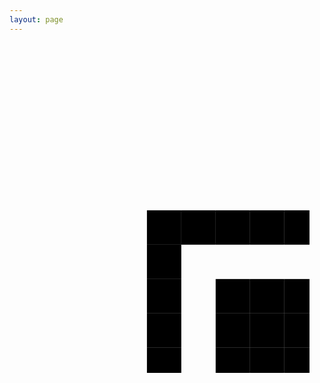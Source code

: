 ```yaml
---
layout: page
---
```



<svg style="margin: 3rem auto" width="50vw" height="50vw" viewBox="0 0 33 33" version="1.1" xmlns="http://www.w3.org/2000/svg"><rect x="4mm" y="4mm" width="1mm" height="1mm"/><rect x="5mm" y="4mm" width="1mm" height="1mm"/><rect x="6mm" y="4mm" width="1mm" height="1mm"/><rect x="7mm" y="4mm" width="1mm" height="1mm"/><rect x="8mm" y="4mm" width="1mm" height="1mm"/><rect x="9mm" y="4mm" width="1mm" height="1mm"/><rect x="10mm" y="4mm" width="1mm" height="1mm"/><rect x="12mm" y="4mm" width="1mm" height="1mm"/><rect x="15mm" y="4mm" width="1mm" height="1mm"/><rect x="16mm" y="4mm" width="1mm" height="1mm"/><rect x="17mm" y="4mm" width="1mm" height="1mm"/><rect x="18mm" y="4mm" width="1mm" height="1mm"/><rect x="22mm" y="4mm" width="1mm" height="1mm"/><rect x="23mm" y="4mm" width="1mm" height="1mm"/><rect x="24mm" y="4mm" width="1mm" height="1mm"/><rect x="25mm" y="4mm" width="1mm" height="1mm"/><rect x="26mm" y="4mm" width="1mm" height="1mm"/><rect x="27mm" y="4mm" width="1mm" height="1mm"/><rect x="28mm" y="4mm" width="1mm" height="1mm"/><rect x="4mm" y="5mm" width="1mm" height="1mm"/><rect x="10mm" y="5mm" width="1mm" height="1mm"/><rect x="13mm" y="5mm" width="1mm" height="1mm"/><rect x="14mm" y="5mm" width="1mm" height="1mm"/><rect x="18mm" y="5mm" width="1mm" height="1mm"/><rect x="20mm" y="5mm" width="1mm" height="1mm"/><rect x="22mm" y="5mm" width="1mm" height="1mm"/><rect x="28mm" y="5mm" width="1mm" height="1mm"/><rect x="4mm" y="6mm" width="1mm" height="1mm"/><rect x="6mm" y="6mm" width="1mm" height="1mm"/><rect x="7mm" y="6mm" width="1mm" height="1mm"/><rect x="8mm" y="6mm" width="1mm" height="1mm"/><rect x="10mm" y="6mm" width="1mm" height="1mm"/><rect x="14mm" y="6mm" width="1mm" height="1mm"/><rect x="16mm" y="6mm" width="1mm" height="1mm"/><rect x="17mm" y="6mm" width="1mm" height="1mm"/><rect x="18mm" y="6mm" width="1mm" height="1mm"/><rect x="19mm" y="6mm" width="1mm" height="1mm"/><rect x="20mm" y="6mm" width="1mm" height="1mm"/><rect x="22mm" y="6mm" width="1mm" height="1mm"/><rect x="24mm" y="6mm" width="1mm" height="1mm"/><rect x="25mm" y="6mm" width="1mm" height="1mm"/><rect x="26mm" y="6mm" width="1mm" height="1mm"/><rect x="28mm" y="6mm" width="1mm" height="1mm"/><rect x="4mm" y="7mm" width="1mm" height="1mm"/><rect x="6mm" y="7mm" width="1mm" height="1mm"/><rect x="7mm" y="7mm" width="1mm" height="1mm"/><rect x="8mm" y="7mm" width="1mm" height="1mm"/><rect x="10mm" y="7mm" width="1mm" height="1mm"/><rect x="16mm" y="7mm" width="1mm" height="1mm"/><rect x="17mm" y="7mm" width="1mm" height="1mm"/><rect x="20mm" y="7mm" width="1mm" height="1mm"/><rect x="22mm" y="7mm" width="1mm" height="1mm"/><rect x="24mm" y="7mm" width="1mm" height="1mm"/><rect x="25mm" y="7mm" width="1mm" height="1mm"/><rect x="26mm" y="7mm" width="1mm" height="1mm"/><rect x="28mm" y="7mm" width="1mm" height="1mm"/><rect x="4mm" y="8mm" width="1mm" height="1mm"/><rect x="6mm" y="8mm" width="1mm" height="1mm"/><rect x="7mm" y="8mm" width="1mm" height="1mm"/><rect x="8mm" y="8mm" width="1mm" height="1mm"/><rect x="10mm" y="8mm" width="1mm" height="1mm"/><rect x="13mm" y="8mm" width="1mm" height="1mm"/><rect x="15mm" y="8mm" width="1mm" height="1mm"/><rect x="18mm" y="8mm" width="1mm" height="1mm"/><rect x="20mm" y="8mm" width="1mm" height="1mm"/><rect x="22mm" y="8mm" width="1mm" height="1mm"/><rect x="24mm" y="8mm" width="1mm" height="1mm"/><rect x="25mm" y="8mm" width="1mm" height="1mm"/><rect x="26mm" y="8mm" width="1mm" height="1mm"/><rect x="28mm" y="8mm" width="1mm" height="1mm"/><rect x="4mm" y="9mm" width="1mm" height="1mm"/><rect x="10mm" y="9mm" width="1mm" height="1mm"/><rect x="14mm" y="9mm" width="1mm" height="1mm"/><rect x="16mm" y="9mm" width="1mm" height="1mm"/><rect x="18mm" y="9mm" width="1mm" height="1mm"/><rect x="20mm" y="9mm" width="1mm" height="1mm"/><rect x="22mm" y="9mm" width="1mm" height="1mm"/><rect x="28mm" y="9mm" width="1mm" height="1mm"/><rect x="4mm" y="10mm" width="1mm" height="1mm"/><rect x="5mm" y="10mm" width="1mm" height="1mm"/><rect x="6mm" y="10mm" width="1mm" height="1mm"/><rect x="7mm" y="10mm" width="1mm" height="1mm"/><rect x="8mm" y="10mm" width="1mm" height="1mm"/><rect x="9mm" y="10mm" width="1mm" height="1mm"/><rect x="10mm" y="10mm" width="1mm" height="1mm"/><rect x="12mm" y="10mm" width="1mm" height="1mm"/><rect x="14mm" y="10mm" width="1mm" height="1mm"/><rect x="16mm" y="10mm" width="1mm" height="1mm"/><rect x="18mm" y="10mm" width="1mm" height="1mm"/><rect x="20mm" y="10mm" width="1mm" height="1mm"/><rect x="22mm" y="10mm" width="1mm" height="1mm"/><rect x="23mm" y="10mm" width="1mm" height="1mm"/><rect x="24mm" y="10mm" width="1mm" height="1mm"/><rect x="25mm" y="10mm" width="1mm" height="1mm"/><rect x="26mm" y="10mm" width="1mm" height="1mm"/><rect x="27mm" y="10mm" width="1mm" height="1mm"/><rect x="28mm" y="10mm" width="1mm" height="1mm"/><rect x="12mm" y="11mm" width="1mm" height="1mm"/><rect x="14mm" y="11mm" width="1mm" height="1mm"/><rect x="15mm" y="11mm" width="1mm" height="1mm"/><rect x="17mm" y="11mm" width="1mm" height="1mm"/><rect x="4mm" y="12mm" width="1mm" height="1mm"/><rect x="5mm" y="12mm" width="1mm" height="1mm"/><rect x="7mm" y="12mm" width="1mm" height="1mm"/><rect x="8mm" y="12mm" width="1mm" height="1mm"/><rect x="10mm" y="12mm" width="1mm" height="1mm"/><rect x="13mm" y="12mm" width="1mm" height="1mm"/><rect x="14mm" y="12mm" width="1mm" height="1mm"/><rect x="15mm" y="12mm" width="1mm" height="1mm"/><rect x="17mm" y="12mm" width="1mm" height="1mm"/><rect x="19mm" y="12mm" width="1mm" height="1mm"/><rect x="22mm" y="12mm" width="1mm" height="1mm"/><rect x="28mm" y="12mm" width="1mm" height="1mm"/><rect x="5mm" y="13mm" width="1mm" height="1mm"/><rect x="6mm" y="13mm" width="1mm" height="1mm"/><rect x="7mm" y="13mm" width="1mm" height="1mm"/><rect x="9mm" y="13mm" width="1mm" height="1mm"/><rect x="11mm" y="13mm" width="1mm" height="1mm"/><rect x="13mm" y="13mm" width="1mm" height="1mm"/><rect x="16mm" y="13mm" width="1mm" height="1mm"/><rect x="17mm" y="13mm" width="1mm" height="1mm"/><rect x="18mm" y="13mm" width="1mm" height="1mm"/><rect x="19mm" y="13mm" width="1mm" height="1mm"/><rect x="21mm" y="13mm" width="1mm" height="1mm"/><rect x="23mm" y="13mm" width="1mm" height="1mm"/><rect x="24mm" y="13mm" width="1mm" height="1mm"/><rect x="25mm" y="13mm" width="1mm" height="1mm"/><rect x="26mm" y="13mm" width="1mm" height="1mm"/><rect x="27mm" y="13mm" width="1mm" height="1mm"/><rect x="4mm" y="14mm" width="1mm" height="1mm"/><rect x="5mm" y="14mm" width="1mm" height="1mm"/><rect x="7mm" y="14mm" width="1mm" height="1mm"/><rect x="8mm" y="14mm" width="1mm" height="1mm"/><rect x="10mm" y="14mm" width="1mm" height="1mm"/><rect x="11mm" y="14mm" width="1mm" height="1mm"/><rect x="14mm" y="14mm" width="1mm" height="1mm"/><rect x="15mm" y="14mm" width="1mm" height="1mm"/><rect x="17mm" y="14mm" width="1mm" height="1mm"/><rect x="19mm" y="14mm" width="1mm" height="1mm"/><rect x="20mm" y="14mm" width="1mm" height="1mm"/><rect x="21mm" y="14mm" width="1mm" height="1mm"/><rect x="22mm" y="14mm" width="1mm" height="1mm"/><rect x="23mm" y="14mm" width="1mm" height="1mm"/><rect x="25mm" y="14mm" width="1mm" height="1mm"/><rect x="28mm" y="14mm" width="1mm" height="1mm"/><rect x="6mm" y="15mm" width="1mm" height="1mm"/><rect x="8mm" y="15mm" width="1mm" height="1mm"/><rect x="11mm" y="15mm" width="1mm" height="1mm"/><rect x="13mm" y="15mm" width="1mm" height="1mm"/><rect x="14mm" y="15mm" width="1mm" height="1mm"/><rect x="15mm" y="15mm" width="1mm" height="1mm"/><rect x="16mm" y="15mm" width="1mm" height="1mm"/><rect x="17mm" y="15mm" width="1mm" height="1mm"/><rect x="19mm" y="15mm" width="1mm" height="1mm"/><rect x="20mm" y="15mm" width="1mm" height="1mm"/><rect x="21mm" y="15mm" width="1mm" height="1mm"/><rect x="22mm" y="15mm" width="1mm" height="1mm"/><rect x="25mm" y="15mm" width="1mm" height="1mm"/><rect x="26mm" y="15mm" width="1mm" height="1mm"/><rect x="27mm" y="15mm" width="1mm" height="1mm"/><rect x="28mm" y="15mm" width="1mm" height="1mm"/><rect x="4mm" y="16mm" width="1mm" height="1mm"/><rect x="5mm" y="16mm" width="1mm" height="1mm"/><rect x="7mm" y="16mm" width="1mm" height="1mm"/><rect x="10mm" y="16mm" width="1mm" height="1mm"/><rect x="12mm" y="16mm" width="1mm" height="1mm"/><rect x="13mm" y="16mm" width="1mm" height="1mm"/><rect x="15mm" y="16mm" width="1mm" height="1mm"/><rect x="16mm" y="16mm" width="1mm" height="1mm"/><rect x="17mm" y="16mm" width="1mm" height="1mm"/><rect x="19mm" y="16mm" width="1mm" height="1mm"/><rect x="22mm" y="16mm" width="1mm" height="1mm"/><rect x="28mm" y="16mm" width="1mm" height="1mm"/><rect x="4mm" y="17mm" width="1mm" height="1mm"/><rect x="8mm" y="17mm" width="1mm" height="1mm"/><rect x="9mm" y="17mm" width="1mm" height="1mm"/><rect x="11mm" y="17mm" width="1mm" height="1mm"/><rect x="12mm" y="17mm" width="1mm" height="1mm"/><rect x="17mm" y="17mm" width="1mm" height="1mm"/><rect x="18mm" y="17mm" width="1mm" height="1mm"/><rect x="19mm" y="17mm" width="1mm" height="1mm"/><rect x="20mm" y="17mm" width="1mm" height="1mm"/><rect x="21mm" y="17mm" width="1mm" height="1mm"/><rect x="24mm" y="17mm" width="1mm" height="1mm"/><rect x="27mm" y="17mm" width="1mm" height="1mm"/><rect x="4mm" y="18mm" width="1mm" height="1mm"/><rect x="5mm" y="18mm" width="1mm" height="1mm"/><rect x="6mm" y="18mm" width="1mm" height="1mm"/><rect x="7mm" y="18mm" width="1mm" height="1mm"/><rect x="10mm" y="18mm" width="1mm" height="1mm"/><rect x="15mm" y="18mm" width="1mm" height="1mm"/><rect x="16mm" y="18mm" width="1mm" height="1mm"/><rect x="17mm" y="18mm" width="1mm" height="1mm"/><rect x="19mm" y="18mm" width="1mm" height="1mm"/><rect x="20mm" y="18mm" width="1mm" height="1mm"/><rect x="22mm" y="18mm" width="1mm" height="1mm"/><rect x="24mm" y="18mm" width="1mm" height="1mm"/><rect x="25mm" y="18mm" width="1mm" height="1mm"/><rect x="26mm" y="18mm" width="1mm" height="1mm"/><rect x="27mm" y="18mm" width="1mm" height="1mm"/><rect x="28mm" y="18mm" width="1mm" height="1mm"/><rect x="4mm" y="19mm" width="1mm" height="1mm"/><rect x="6mm" y="19mm" width="1mm" height="1mm"/><rect x="7mm" y="19mm" width="1mm" height="1mm"/><rect x="14mm" y="19mm" width="1mm" height="1mm"/><rect x="15mm" y="19mm" width="1mm" height="1mm"/><rect x="19mm" y="19mm" width="1mm" height="1mm"/><rect x="23mm" y="19mm" width="1mm" height="1mm"/><rect x="25mm" y="19mm" width="1mm" height="1mm"/><rect x="26mm" y="19mm" width="1mm" height="1mm"/><rect x="28mm" y="19mm" width="1mm" height="1mm"/><rect x="4mm" y="20mm" width="1mm" height="1mm"/><rect x="7mm" y="20mm" width="1mm" height="1mm"/><rect x="10mm" y="20mm" width="1mm" height="1mm"/><rect x="18mm" y="20mm" width="1mm" height="1mm"/><rect x="20mm" y="20mm" width="1mm" height="1mm"/><rect x="21mm" y="20mm" width="1mm" height="1mm"/><rect x="22mm" y="20mm" width="1mm" height="1mm"/><rect x="23mm" y="20mm" width="1mm" height="1mm"/><rect x="24mm" y="20mm" width="1mm" height="1mm"/><rect x="26mm" y="20mm" width="1mm" height="1mm"/><rect x="27mm" y="20mm" width="1mm" height="1mm"/><rect x="12mm" y="21mm" width="1mm" height="1mm"/><rect x="15mm" y="21mm" width="1mm" height="1mm"/><rect x="16mm" y="21mm" width="1mm" height="1mm"/><rect x="17mm" y="21mm" width="1mm" height="1mm"/><rect x="18mm" y="21mm" width="1mm" height="1mm"/><rect x="20mm" y="21mm" width="1mm" height="1mm"/><rect x="24mm" y="21mm" width="1mm" height="1mm"/><rect x="26mm" y="21mm" width="1mm" height="1mm"/><rect x="27mm" y="21mm" width="1mm" height="1mm"/><rect x="4mm" y="22mm" width="1mm" height="1mm"/><rect x="5mm" y="22mm" width="1mm" height="1mm"/><rect x="6mm" y="22mm" width="1mm" height="1mm"/><rect x="7mm" y="22mm" width="1mm" height="1mm"/><rect x="8mm" y="22mm" width="1mm" height="1mm"/><rect x="9mm" y="22mm" width="1mm" height="1mm"/><rect x="10mm" y="22mm" width="1mm" height="1mm"/><rect x="13mm" y="22mm" width="1mm" height="1mm"/><rect x="14mm" y="22mm" width="1mm" height="1mm"/><rect x="15mm" y="22mm" width="1mm" height="1mm"/><rect x="20mm" y="22mm" width="1mm" height="1mm"/><rect x="22mm" y="22mm" width="1mm" height="1mm"/><rect x="24mm" y="22mm" width="1mm" height="1mm"/><rect x="28mm" y="22mm" width="1mm" height="1mm"/><rect x="4mm" y="23mm" width="1mm" height="1mm"/><rect x="10mm" y="23mm" width="1mm" height="1mm"/><rect x="14mm" y="23mm" width="1mm" height="1mm"/><rect x="16mm" y="23mm" width="1mm" height="1mm"/><rect x="18mm" y="23mm" width="1mm" height="1mm"/><rect x="20mm" y="23mm" width="1mm" height="1mm"/><rect x="24mm" y="23mm" width="1mm" height="1mm"/><rect x="27mm" y="23mm" width="1mm" height="1mm"/><rect x="4mm" y="24mm" width="1mm" height="1mm"/><rect x="6mm" y="24mm" width="1mm" height="1mm"/><rect x="7mm" y="24mm" width="1mm" height="1mm"/><rect x="8mm" y="24mm" width="1mm" height="1mm"/><rect x="10mm" y="24mm" width="1mm" height="1mm"/><rect x="12mm" y="24mm" width="1mm" height="1mm"/><rect x="13mm" y="24mm" width="1mm" height="1mm"/><rect x="16mm" y="24mm" width="1mm" height="1mm"/><rect x="17mm" y="24mm" width="1mm" height="1mm"/><rect x="18mm" y="24mm" width="1mm" height="1mm"/><rect x="19mm" y="24mm" width="1mm" height="1mm"/><rect x="20mm" y="24mm" width="1mm" height="1mm"/><rect x="21mm" y="24mm" width="1mm" height="1mm"/><rect x="22mm" y="24mm" width="1mm" height="1mm"/><rect x="23mm" y="24mm" width="1mm" height="1mm"/><rect x="24mm" y="24mm" width="1mm" height="1mm"/><rect x="28mm" y="24mm" width="1mm" height="1mm"/><rect x="4mm" y="25mm" width="1mm" height="1mm"/><rect x="6mm" y="25mm" width="1mm" height="1mm"/><rect x="7mm" y="25mm" width="1mm" height="1mm"/><rect x="8mm" y="25mm" width="1mm" height="1mm"/><rect x="10mm" y="25mm" width="1mm" height="1mm"/><rect x="12mm" y="25mm" width="1mm" height="1mm"/><rect x="13mm" y="25mm" width="1mm" height="1mm"/><rect x="14mm" y="25mm" width="1mm" height="1mm"/><rect x="18mm" y="25mm" width="1mm" height="1mm"/><rect x="20mm" y="25mm" width="1mm" height="1mm"/><rect x="21mm" y="25mm" width="1mm" height="1mm"/><rect x="22mm" y="25mm" width="1mm" height="1mm"/><rect x="27mm" y="25mm" width="1mm" height="1mm"/><rect x="28mm" y="25mm" width="1mm" height="1mm"/><rect x="4mm" y="26mm" width="1mm" height="1mm"/><rect x="6mm" y="26mm" width="1mm" height="1mm"/><rect x="7mm" y="26mm" width="1mm" height="1mm"/><rect x="8mm" y="26mm" width="1mm" height="1mm"/><rect x="10mm" y="26mm" width="1mm" height="1mm"/><rect x="13mm" y="26mm" width="1mm" height="1mm"/><rect x="16mm" y="26mm" width="1mm" height="1mm"/><rect x="18mm" y="26mm" width="1mm" height="1mm"/><rect x="20mm" y="26mm" width="1mm" height="1mm"/><rect x="24mm" y="26mm" width="1mm" height="1mm"/><rect x="25mm" y="26mm" width="1mm" height="1mm"/><rect x="26mm" y="26mm" width="1mm" height="1mm"/><rect x="27mm" y="26mm" width="1mm" height="1mm"/><rect x="28mm" y="26mm" width="1mm" height="1mm"/><rect x="4mm" y="27mm" width="1mm" height="1mm"/><rect x="10mm" y="27mm" width="1mm" height="1mm"/><rect x="12mm" y="27mm" width="1mm" height="1mm"/><rect x="13mm" y="27mm" width="1mm" height="1mm"/><rect x="18mm" y="27mm" width="1mm" height="1mm"/><rect x="21mm" y="27mm" width="1mm" height="1mm"/><rect x="22mm" y="27mm" width="1mm" height="1mm"/><rect x="23mm" y="27mm" width="1mm" height="1mm"/><rect x="24mm" y="27mm" width="1mm" height="1mm"/><rect x="26mm" y="27mm" width="1mm" height="1mm"/><rect x="27mm" y="27mm" width="1mm" height="1mm"/><rect x="28mm" y="27mm" width="1mm" height="1mm"/><rect x="4mm" y="28mm" width="1mm" height="1mm"/><rect x="5mm" y="28mm" width="1mm" height="1mm"/><rect x="6mm" y="28mm" width="1mm" height="1mm"/><rect x="7mm" y="28mm" width="1mm" height="1mm"/><rect x="8mm" y="28mm" width="1mm" height="1mm"/><rect x="9mm" y="28mm" width="1mm" height="1mm"/><rect x="10mm" y="28mm" width="1mm" height="1mm"/><rect x="12mm" y="28mm" width="1mm" height="1mm"/><rect x="17mm" y="28mm" width="1mm" height="1mm"/><rect x="18mm" y="28mm" width="1mm" height="1mm"/><rect x="20mm" y="28mm" width="1mm" height="1mm"/><rect x="22mm" y="28mm" width="1mm" height="1mm"/><rect x="25mm" y="28mm" width="1mm" height="1mm"/><rect x="28mm" y="28mm" width="1mm" height="1mm"/></svg>

